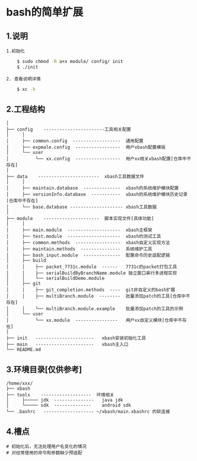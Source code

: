 bash的简单扩展
=====
1.说明
----------
    1.初始化
```sh
    $ sudo chmod -R a+x module/ config/ init
    $ ./init
```
    2. 查看说明详情
```sh
    $ xc -h
```

2.工程结构
----------
    │
    ├── config    -----------------------工具相关配置
    │     │
    │     ├── common.config  ------------------  通用配置
    │     ├── expmale.config  -----------------  用户xbash配置模版
    │     └── user
    │          └── xx.config  -----------------  用户xx相关xbash配置[仓库中不存在]
    │
    ├── data    -----------------------  xbash工具数据文件
    │     │
    │     ├── maintain.database  --------------  xbash的系统维护模块配置
    │     ├── versionInfo.database  -----------  xbash的系统维护模块历史记录[仓库中不存在]
    │     └── base.database -------------------- xbash工具数据
    │
    ├── module    ---------------------  脚本实现文件[具体功能]
    │     │
    │     ├── main.module  --------------------  xbash主框架
    │     ├── test.module  --------------------  xbash的测试工具
    │     ├── common.methods  -----------------  xbash自定义实现方法
    │     ├── maintain.methods  ---------------  系统维护工具
    │     ├── bash_input.module  --------------  配置命令历史适配逻辑
    │     ├── build
    │     │    ├── packet_7731c.module  ------   7731c的packet打包工具
    │     │    ├── serialBuildByBranchName.module 独立窗口串行多进程实现
    │     │    └── serialBuildDemo.module
    │     ├── git
    │     │    ├── git_completion.methods  ----  git非自定义的bash扩展
    │     │    ├── multiBranch.module  --------  批量添加patch的工具[仓库中不存在]
    │     │    └── multiBranch.module.example    批量添加patch的工具的示例
    │     └── user
    │          └── xx.module  ----------------   用户xx自定义模块[仓库中不存在]
    │
    ├── init   ----------------------   xbash安装初始化工具
    ├── main   ----------------------   xbash主入口
    └── README.md

3.环境目录[仅供参考]
----------
    /home/xxx/
    ├── xbash
    ├── tools    -------------------  环境相关
    │     ├───── jdk  ---------------   java jdk
    │     └───── sdk  --------------    android sdk
    └── .bashrc   ------------------- ~/xbash/main.xbashrc 的软连接

4.槽点
----------
    # 初始化后，无法处理用户名变化的情况
    # 对经常使用的命令和参数缺少预适配
